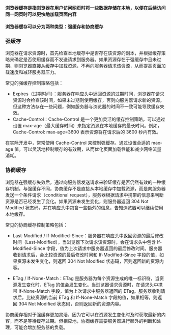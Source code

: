 #### 浏览器缓存是指浏览器在用户访问网页时将一些数据存储在本地，以便在后续访问同一网页时可以更快地加载页面内容

#### 浏览器缓存可以分为两种类型：强缓存和协商缓存

### 强缓存

浏览器在请求资源时，首先检查本地缓存中是否存在该资源的副本，并根据缓存策略来确定是否使用缓存而不发送请求到服务器。如果资源存在于强缓存中且未过期，则浏览器直接从缓存中加载资源，不再向服务器请求该资源，从而提高页面加载速度和减轻服务器压力。

常见的强缓存控制策略包括：

- Expires（过期时间）：服务器在响应头中返回资源的过期时间，浏览器在请求资源时会检查该时间，如果未过期则使用缓存，否则向服务器请求新的资源。但这种方法存在一些问题，例如服务器与浏览器的时间不一致可能导致缓存失效。
- Cache-Control：Cache-Control 是一个更加灵活的缓存控制策略，可以通过设置 max-age（最大缓存时间）来指定资源在本地缓存的最长时间。例如，Cache-Control: max-age=3600 表示资源将在请求后的 3600 秒内有效。

在实际开发中，常常使用 Cache-Control 来控制强缓存。通过设置合适的 max-age 值，可以灵活地控制缓存的有效期，从而优化页面加载性能和减少网络流量消耗。

### 协商缓存

浏览器在强缓存失效后，通过向服务器发送请求来验证缓存是否仍然有效的一种缓存机制。与强缓存不同，协商缓存不是直接从本地缓存中加载资源，而是向服务器发送一个条件请求（conditional request），服务器根据请求中携带的信息来判断资源是否已经发生了变化。如果资源未发生变化，则服务器返回 304 Not Modified 状态码，并在响应头中包含一些额外的信息，告知浏览器可以继续使用本地缓存。

常见的协商缓存控制策略包括：

- Last-Modified / If-Modified-Since：服务器在响应头中返回资源的最后修改时间（Last-Modified），当浏览器下次请求该资源时，会在请求头中包含 If-Modified-Since 字段，值为上次请求中服务器返回的最后修改时间。服务器收到请求后，会比较资源的最后修改时间和 If-Modified-Since 字段的值，如果资源未发生变化，则返回 304 Not Modified 状态码，否则返回新的资源内容。

- ETag / If-None-Match：ETag 是服务器为每个资源生成的唯一标识符，当资源发生变化时，ETag 的值会发生变化。当浏览器请求资源时，在请求头中携带 If-None-Match 字段，值为上次请求中服务器返回的 ETag。服务器收到请求后，比较资源的当前 ETag 和 If-None-Match 字段的值，如果相等，则返回 304 Not Modified 状态码，否则返回新的资源内容。

协商缓存相对于强缓存更加灵活，因为它可以在资源发生变化时及时获取最新的内容，而不是等待缓存过期。但相应地，协商缓存需要服务器进行额外的判断和处理，可能会增加服务器的负载。
